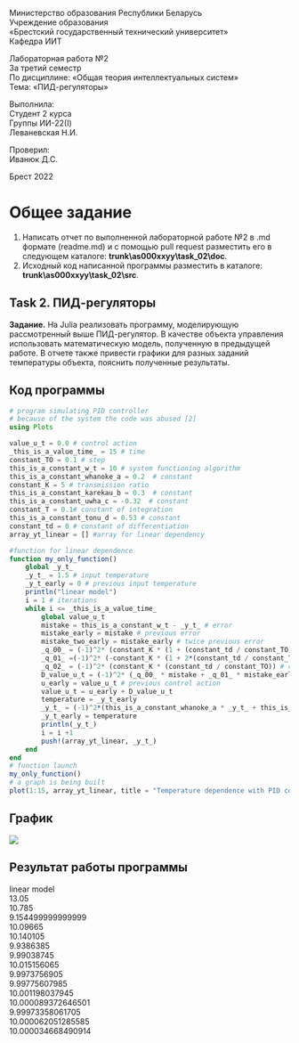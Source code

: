 Министерство образования Республики Беларусь <br/>
Учреждение образования <br/>
«Брестский государственный технический университет» <br/>
Кафедра ИИТ <br/>

Лабораторная работа №2 <br/>
За третий семестр <br/>
По дисциплине: «Общая теория интеллектуальных систем» <br/>
Тема: «ПИД-регуляторы» <br/>

Выполнила: <br/>
Студент 2 курса <br/>
Группы ИИ-22(I) <br/>
Леваневская Н.И. <br/>

Проверил: <br/>
Иванюк Д.С. <br/>

Брест 2022 <br/>

# Общее задание #
1. Написать отчет по выполненной лабораторной работе №2 в .md формате (readme.md) и с помощью pull request разместить его в следующем каталоге: **trunk\as000xxyy\task_02\doc**.
2. Исходный код написанной программы разместить в каталоге: **trunk\as000xxyy\task_02\src**.

## Task 2. ПИД-регуляторы ##
**Задание.** На Julia реализовать программу, моделирующую рассмотренный выше ПИД-регулятор. В качестве объекта управления использовать математическую модель, полученную в предыдущей работе. В отчете также привести графики для разных заданий температуры объекта, пояснить полученные результаты.
## Код программы ##

``` julia
# program simulating PID controller
# because of the system the code was abused [2]
using Plots

value_u_t = 0.0 # control action
_this_is_a_value_time_ = 15 # time
constant_TO = 0.1 # step
this_is_a_constant_w_t = 10 # system functioning algorithm
this_is_a_constant_whanoke_a = 0.2  # constant
constant_K = 5 # transmission ratio
this_is_a_constant_karekau_b = 0.3  # constant
this_is_a_constant_uwha_c = -0.32  # constant
constant_T = 0.1# constant of integration
this_is_a_constant_tonu_d = 0.53 # constant
constant_td = 0 # constant of differentiation
array_yt_linear = [] #array for linear dependency

#function for linear dependence
function my_only_function()
    global _y_t_
    _y_t_ = 1.5 # input temperature
    _y_t_early = 0 # previous input temperature
    println("linear model")
    i = 1 # iterations
    while i <= _this_is_a_value_time_
        global value_u_t
        mistake = this_is_a_constant_w_t - _y_t_ # error
        mistake_early = mistake # previous error
        mistake_two_early = mistake_early # twice previous error
        _q_00_ = (-1)^2* (constant_K * (1 + (constant_td / constant_TO))) # controller parameters
        _q_01_ =(-1)^2* (-constant_K * (1 + 2*(constant_td / constant_TO) - (constant_TO / constant_T))) # controller parameters
        _q_02_ = (-1)^2* (constant_K * (constant_td / constant_TO)) # controller parameters
        D_value_u_t = (-1)^2* (_q_00_ * mistake + _q_01_ * mistake_early + _q_02_ * mistake_two_early) # delta control action
        u_early = value_u_t # previous control action
        value_u_t = u_early + D_value_u_t
        temperature = _y_t_early
        _y_t_ = (-1)^2*(this_is_a_constant_whanoke_a * _y_t_ + this_is_a_constant_karekau_b * value_u_t)
        _y_t_early = temperature
        println(_y_t_)
        i = i +1
        push!(array_yt_linear, _y_t_)
    end
end
# function launch
my_only_function()
# a graph is being built
plot(1:15, array_yt_linear, title = "Temperature dependence with PID controller", label = "linear dependence",  lw = 3)
```

## График ##
![](https://github.com/neonchikCallMe/OTIS-2022/blob/Lab-2/trunk/ii02212/task_02/doc/photo_2022-12-18_16-57-35.jpg?raw=true) 
## Результат работы программы ##
linear model \
13.05 \
10.785 \
9.154499999999999 \
10.09665 \
10.140105 \
9.9386385 \
9.99038745 \
10.015156065 \
9.9973756905 \
9.99775607985 \
10.001198037945 \
10.000089372646501 \
9.99973358061705 \
10.000062051285585 \
10.000034668490914 
